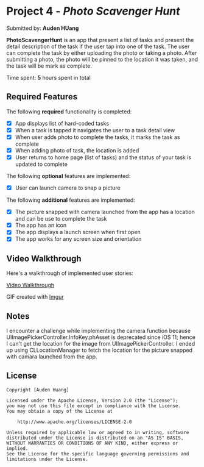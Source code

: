# Project 4 - *Photo Scavenger Hunt*

Submitted by: **Auden HUang**

**PhotoScavengerHunt** is an app that present a list of tasks and present the detail description of the task if the user tap into one of the task. The user can complete the task by either uploading the photo or taking a photo. After submitting a photo, the photo will be pinned to the location it was taken, and the task will be mark as complete.

Time spent: **5** hours spent in total

## Required Features

The following **required** functionality is completed:

- [x] App displays list of hard-coded tasks
- [x] When a task is tapped it navigates the user to a task detail view
- [x] When user adds photo to complete the tasks, it marks the task as complete
- [x] When adding photo of task, the location is added
- [x] User returns to home page (list of tasks) and the status of your task is updated to complete
 
The following **optional** features are implemented:

- [x] User can launch camera to snap a picture	

The following **additional** features are implemented:

- [x] The picture snapped with camera launched from the app has a location and can be use to complete the task
- [x] The app has an icon
- [x] The app displays a launch screen when first open
- [x] The app works for any screen size and orientation 

## Video Walkthrough

Here's a walkthrough of implemented user stories:

[Video Walkthrough](https://imgur.com/a/oSf2iqS)

<!-- Replace this with whatever GIF tool you used! -->
GIF created with [Imgur](https://imgur.com)
<!-- Recommended tools:
[Kap](https://getkap.co/) for macOS
[ScreenToGif](https://www.screentogif.com/) for Windows
[peek](https://github.com/phw/peek) for Linux. -->

## Notes

I encounter a challenge while implementing the camera function because UIImagePickerController.InfoKey.phAsset is deprecated since iOS 11; hence I can't get the location for the image from UIImagePickerController.
I ended up using CLLocationManager to fetch the location for the picture snapped with camara launched from the app.

## License

    Copyright [Auden Huang] 

    Licensed under the Apache License, Version 2.0 (the "License");
    you may not use this file except in compliance with the License.
    You may obtain a copy of the License at

        http://www.apache.org/licenses/LICENSE-2.0

    Unless required by applicable law or agreed to in writing, software
    distributed under the License is distributed on an "AS IS" BASIS,
    WITHOUT WARRANTIES OR CONDITIONS OF ANY KIND, either express or implied.
    See the License for the specific language governing permissions and
    limitations under the License.
